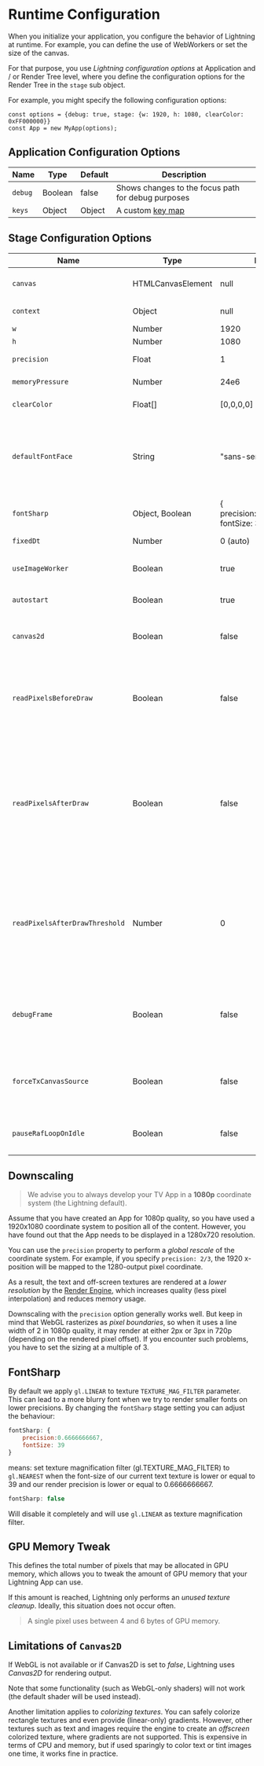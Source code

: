 # Runtime Configuration


When you initialize your application, you configure the behavior of Lightning at runtime. For example, you can define the use of WebWorkers or set the size of the canvas.


For that purpose, you use *Lightning configuration options* at Application and / or Render Tree level, where you define the configuration options for the Render Tree in the `stage` sub object.


For example, you might specify the following configuration options:


```
const options = {debug: true, stage: {w: 1920, h: 1080, clearColor: 0xFF000000}}
const App = new MyApp(options);
```

## Application Configuration Options

| Name | Type | Default | Description |
|---|---|---|---|
| `debug` | Boolean | false | Shows changes to the focus path for debug purposes |
| `keys` | Object | Object | A custom [key map](../HandlingInput/RemoteControl/KeyHandling.md#key-mapping) |





## Stage Configuration Options

| Name | Type | Default | Description |
|---|---|---|---|
| `canvas` | HTMLCanvasElement | null | If specified, the canvas to be reused (default: create a new canvas) |
| `context` | Object | null | If specified, the WebGL / Canvas2D context to be used |
| `w` | Number | 1920 | Stage width in pixels |
| `h` | Number | 1080 | Stage height in pixels |
| `precision` | Float | 1 | Global stage scaling (see details below) |
| `memoryPressure` | Number | 24e6 | Maximum GPU memory usage in pixels (see details below) |
| `clearColor` | Float[] | [0,0,0,0] | Background color in ARGB values (0 to 1) |
| `defaultFontFace` | String | "sans-serif" | Default font family to use for text. See {@link TextTexture.Settings.fontFace} for how this value ends up being used. The special [CSS defined font family values](https://developer.mozilla.org/en-US/docs/Web/CSS/font-family#values) of "serif" and "sans-serif" may be used as well. |
| `fontSharp` | Object, Boolean | { precision:0.6666666667, fontSize: 39 } | Determine when to apply gl.NEAREST to TEXTURE_MAG_FILTER |
| `fixedDt` | Number | 0 (auto) | Fixed time step per frame (in ms) |
| `useImageWorker` | Boolean | true | By default, use a Web Worker that parses images off-thread (web only) |
| `autostart` | Boolean | true | If set to *false*, no automatic binding to  `requestAnimationFrame` |
| `canvas2d` | Boolean | false | If set tot *true*, the Render Engine uses canvas2d instead of WebGL (limitations apply, see details below) |
| `readPixelsBeforeDraw` | Boolean | false | If set to *true*, forces the Render Engine to readPixels before drawing, turning the Render pipeline to synchronous (this helps with flickering artifacts on certain devices). Note this will affect performance! |
| `readPixelsAfterDraw` | Boolean | false | If set to *true*, forces the Render Engine to readPixels after drawing turning the Render pipeline synchronous (this helps with flickering artifacts on certain devices). Note this will affect performance! You may set `readPixelsAfterDrawThreshold` to control the number of render-to-texture element re-renders that trigger syncronous pipeline. |
| `readPixelsAfterDrawThreshold` | Number | 0 | If `readPixelsAfterDraw` is set to *true*, this is the number of render-to-texture element re-renders in a frame that will trigger the synchronous Render pipeline. This can enable full performance on frames that would not normally suffer from the flickering artifacts exhibited on certain devices. |
| `debugFrame` | Boolean | false | If set to *true*, logs debug information about each frame including how many render-to-texture elements were re-rendered. This may impact performance and should not be turned on in production. |
| `forceTxCanvasSource` | Boolean | false | If set to *true*, forces the Render Engine to use the canvasSource over getImageData for text (this helps with text generation on certain devices). |
| `pauseRafLoopOnIdle` | Boolean | false | If set to *true* will stop the Render Engine from calling `RequestAnimationFrame` when there are no stage updates. |




## Downscaling

> We advise you to always develop your TV App in a **1080p** coordinate system (the Lightning default).


Assume that you have created an App for 1080p quality, so you have used a 1920x1080 coordinate system to position all of the content. However, you have found out that the App needs to be displayed in a 1280x720 resolution.


You can use the `precision` property to perform a  *global rescale* of the coordinate system. For example, if you specify `precision: 2/3`, the 1920 x-position will be mapped to the 1280-output pixel coordinate.


As a result, the text and off-screen textures are rendered at a *lower resolution* by the [Render Engine](../RenderEngine/index.md), which increases quality (less pixel interpolation) and reduces memory usage.


Downscaling with the `precision` option generally works well. But keep in mind that WebGL rasterizes as *pixel boundaries*, so when it uses a line width of 2 in 1080p quality, it may render at either 2px or 3px in 720p (depending on the rendered pixel offset). If you encounter such problems, you have to set the sizing at a multiple of 3.


## FontSharp

By default we apply `gl.LINEAR` to texture `TEXTURE_MAG_FILTER` parameter. This can lead to a more blurry font
when we try to render smaller fonts on lower precisions. By changing the `fontSharp` stage setting you can adjust the behaviour:

```js
fontSharp: {
    precision:0.6666666667,
    fontSize: 39
}
```

means: set texture magnification filter (gl.TEXTURE_MAG_FILTER) to `gl.NEAREST` when the font-size of our current text texture is
lower or equal to 39 and our render precision is lower or equal to 0.6666666667.

```js
fontSharp: false
```

Will disable it completely and will use `gl.LINEAR` as texture magnification filter.


## GPU Memory Tweak


This defines the total number of pixels that may be allocated in GPU memory, which allows you to tweak the amount of GPU memory that your Lightning App can use.


If this amount is reached, Lightning only performs an *unused texture cleanup*. Ideally, this situation does not occur often.

> A single pixel uses between 4 and 6 bytes of GPU memory.

## Limitations of `Canvas2D`


If WebGL is not available or if Canvas2D is set to *false*, Lightning uses *Canvas2D* for rendering output.


Note that some functionality (such as WebGL-only shaders) will not work (the default shader will be used instead).


Another limitation applies to  *colorizing textures*. You can safely colorize rectangle textures and even provide (linear-only) gradients. However, other textures such as text and images require the engine to create an *offscreen* colorized texture, where gradients are not supported. This is expensive in terms of CPU and memory, but if used sparingly to color text or tint images one time, it works fine in practice.